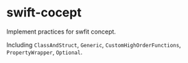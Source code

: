 # swift-cocept

Implement practices for swfit concept.

Including `ClassAndStruct`, `Generic`, `CustomHighOrderFunctions`, `PropertyWrapper`, `Optional`.
